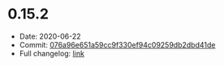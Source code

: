 # 0.15.2
 - Date: 2020-06-22
 - Commit: [076a96e651a59cc9f330ef94c09259db2dbd41de](https://github.com/OpenSpace/OpenSpace/commit/076a96e651a59cc9f330ef94c09259db2dbd41de)
 - Full changelog: [link](https://github.com/OpenSpace/OpenSpace/releases/tag/releases%2Fv0.15.2)
